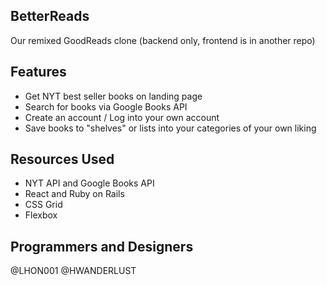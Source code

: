 ## BetterReads
Our remixed GoodReads clone (backend only, frontend is in another repo)

## Features
- Get NYT best seller books on landing page
- Search for books via Google Books API
- Create an account / Log into your own account
- Save books to "shelves" or lists into your categories of your own liking

## Resources Used
- NYT API and Google Books API
- React and Ruby on Rails
- CSS Grid
- Flexbox

## Programmers and Designers
@LHON001
@HWANDERLUST
